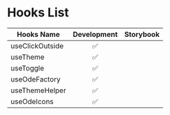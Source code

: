# Hooks List

| Hooks Name      | Development | Storybook |
| --------------- | :---------: | :-------: |
| useClickOutside |     ✅      |           |
| useTheme        |     ✅      |           |
| useToggle       |     ✅      |           |
| useOdeFactory   |     ✅      |           |
| useThemeHelper  |     ✅      |           |
| useOdeIcons     |     ✅      |           |
